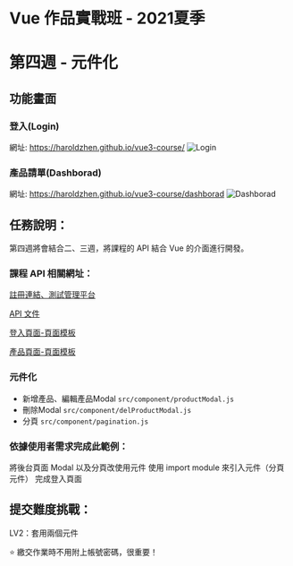 # Vue 作品實戰班 - 2021夏季

# 第四週 - 元件化

## 功能畫面

### 登入(Login)
網址: https://haroldzhen.github.io/vue3-course/
![Login](https://i.imgur.com/wRdmfF2.jpg)

### 產品請單(Dashborad)
網址: https://haroldzhen.github.io/vue3-course/dashborad
![Dashborad](https://i.imgur.com/MdBzUut.jpg)


## 任務說明：

第四週將會結合二、三週，將課程的 API 結合 Vue 的介面進行開發。

### 課程 API 相關網址：

[註冊連結、測試管理平台](https://vue3-course-api.hexschool.io/)

[API 文件](https://github.com/hexschool/vue3-course-api-wiki/wiki/%E5%AE%A2%E6%88%B6%E8%B3%BC%E7%89%A9-%5B%E5%85%8D%E9%A9%97%E8%AD%89%5D)


[登入頁面-頁面模板](https://codepen.io/hexschool/pen/poeJxXJ?editors=1010)

[產品頁面-頁面模板](https://codepen.io/hexschool/pen/vYxOVjd?editors=1000)

### 元件化
- 新增產品、編輯產品Modal `src/component/productModal.js`
- 刪除Modal `src/component/delProductModal.js`
- 分頁 `src/component/pagination.js`

### 依據使用者需求完成此範例：

將後台頁面 Modal 以及分頁改使用元件
使用 import module 來引入元件（分頁元件）
完成登入頁面

## 提交難度挑戰：

LV2：套用兩個元件

⭐️ 繳交作業時不用附上帳號密碼，很重要！





